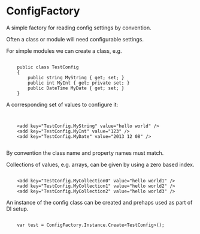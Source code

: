 ConfigFactory
==========

A simple factory for reading config settings by convention.

Often a class or module will need configurable settings.

For simple modules we can create a class, e.g.

<pre><code>
    public class TestConfig
    {
        public string MyString { get; set; }
        public int MyInt { get; private set; }
        public DateTime MyDate { get; set; }
    }
</code></pre>

A corresponding set of values to configure it:

<pre><code>
<appSettings>
    &lt;add key="TestConfig.MyString" value="hello world" /&gt;
    &lt;add key="TestConfig.MyInt" value="123" /&gt;
    &lt;add key="TestConfig.MyDate" value="2013 12 08" /&gt;
</appSettings>
</code></pre>

By convention the class name and property names must match.

Collections of values, e.g. arrays, can be given by using a zero based index.

<pre><code>
    &lt;add key="TestConfig.MyCollection0" value="hello world1" /&gt;
    &lt;add key="TestConfig.MyCollection1" value="hello world2" /&gt;
    &lt;add key="TestConfig.MyCollection2" value="hello world3" /&gt;
</code></pre>

An instance of the config class can be created and prehaps used as part of DI setup.

<pre><code>
    var test = ConfigFactory.Instance.Create&lt;TestConfig&gt;();
</code></pre>